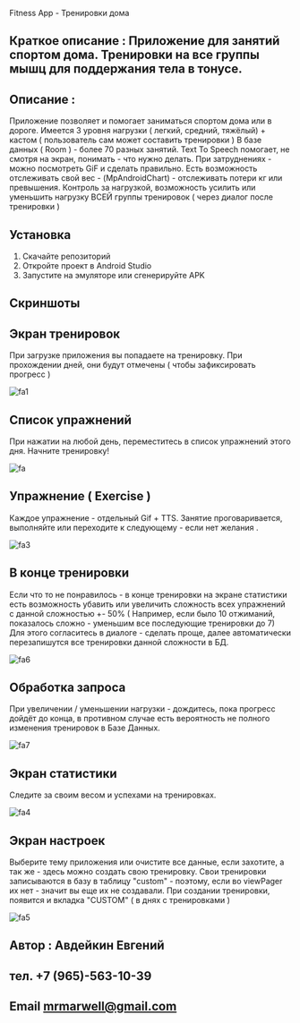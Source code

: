 Fitness App - Тренировки дома

## Краткое описание : Приложение для занятий спортом дома. Тренировки на все группы мышц для поддержания тела в тонусе.

## Описание : 
Приложение позволяет и помогает заниматься спортом дома или в дороге. Имеется 3 уровня нагрузки ( легкий, средний, тяжёлый) + кастом ( пользователь сам может составить тренировки )
В базе данных ( Room ) - более 70 разных занятий. Text To Speech помогает, не смотря на экран, понимать - что нужно делать. При затруднениях - можно посмотреть GiF и сделать правильно.
Есть возможность отслеживать свой вес - (MpAndroidChart) - отслеживать потери кг или превышения. Контроль за нагрузкой, возможность усилить или уменьшить нагрузку ВСЕЙ группы тренировок ( через диалог после тренировки ) 


## Установка 

1. Скачайте репозиторий
2. Откройте проект в Android Studio
3. Запустите на эмуляторе или сгенерируйте APK




## Скриншоты 

## Экран тренировок 

При загрузке приложения вы попадаете на тренировку. При прохождении дней, они будут отмечены ( чтобы зафиксировать прогресс )

![fa1](https://github.com/user-attachments/assets/7abffa8e-4fab-449c-b42d-84a3de2d18d6)


## Список упражнений

При нажатии на любой день, переместитесь в список упражнений этого дня. Начните тренировку!


![fa](https://github.com/user-attachments/assets/22ad1821-33f6-4c4b-bee4-5638fc0cd8b0)


## Упражнение ( Exercise ) 

Каждое упражнение - отдельный Gif + TTS. Занятие проговаривается, выполняйте или переходите к следующему - если нет желания .

![fa3](https://github.com/user-attachments/assets/64f2ae3f-897f-4260-a9e6-8bc36486b8f8)



## В конце тренировки 
Если что то не понравилось - в конце тренировки на экране статистики есть возможность убавить или увеличить сложность всех упражнений с данной сложностью +- 50%
( Например, если было 10 отжиманий, показалось сложно - уменьшим все последующие тренировки до 7) 
Для этого согласитесь в диалоге - сделать проще, далее автоматически перезапишутся все тренировки данной сложности в БД.

![fa6](https://github.com/user-attachments/assets/0e8ffc7e-977f-4316-959a-6c407345fd3d)




## Обработка запроса

При увеличении / уменьшении нагрузки - дождитесь, пока прогресс дойдёт до конца, в противном случае есть вероятность не полного изменения тренировок в Базе Данных.

![fa7](https://github.com/user-attachments/assets/63fa9683-803f-4d2a-81c8-c905038f3a1b)



## Экран статистики


Следите за своим весом и успехами на тренировках.


![fa4](https://github.com/user-attachments/assets/06efee1c-4574-48ac-8b43-526c9ed2b926)


## Экран настроек


Выберите тему приложения или очистите все данные, если захотите, а так же - здесь можно создать свою тренировку.
Свои тренировки записываются в базу в таблицу "custom" - поэтому, если во viewPager их нет - значит вы еще их не создавали. 
При создании тренировки, появится и вкладка "CUSTOM" ( в днях с тренировками )



![fa5](https://github.com/user-attachments/assets/5e5c4a02-14c1-41fb-aeb0-94304171061f)





## Автор : Авдейкин Евгений
## тел. +7 (965)-563-10-39 
## Email mrmarwell@gmail.com
